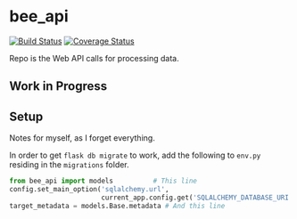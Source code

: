 # bee_api
[![Build Status](https://travis-ci.org/BeeRaspberry/bee_api.svg?branch=master)](https://travis-ci.org/BeeRaspberry/bee_api)
[![Coverage Status](https://coveralls.io/repos/github/BeeRaspberry/bee_api/badge.svg)](https://coveralls.io/github/BeeRaspberry/bee_api)

Repo is the Web API calls for processing data.

## Work in Progress

## Setup
Notes for myself, as I forget everything.

In order to get `flask db migrate` to work, add the following to `env.py` residing in the `migrations` folder.

```python
from bee_api import models          # This line
config.set_main_option('sqlalchemy.url',
                       current_app.config.get('SQLALCHEMY_DATABASE_URI'))
target_metadata = models.Base.metadata # And this line
```
